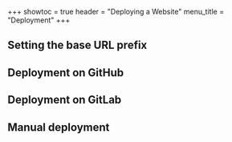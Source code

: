 +++
showtoc = true
header = "Deploying a Website"
menu_title = "Deployment"
+++

## Setting the base URL prefix

## Deployment on GitHub

## Deployment on GitLab

## Manual deployment
